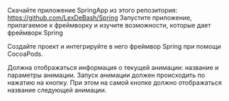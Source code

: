Скачайте приложение SpringApp из этого репозитория: https://github.com/LexDeBash/Spring
Запустите приложение, прилагаемое к фреймворку и изучите возможности, которые дает фреймворк Spring
 

Создайте проект и интегрируйте в него фреймвор Spring при помощи CocoaPods.

Должна отображаться информация о текущей анимации: название и параметры анимации.
Запуск анимации должен происходить по нажатию на кнопку. При этом на самой кнопке должно отображаться название следующей анимации.
